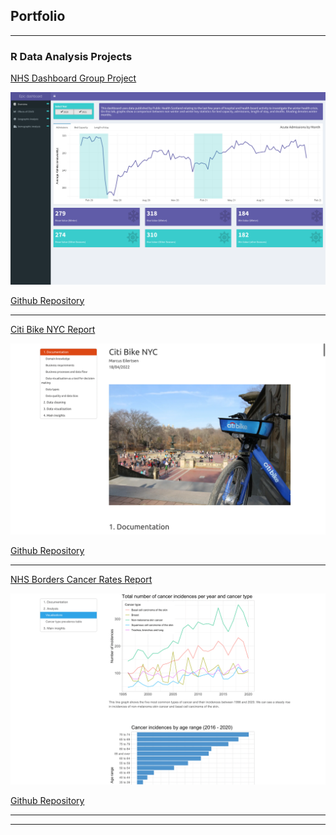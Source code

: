 ## Portfolio

---

### R Data Analysis Projects

[NHS Dashboard Group Project](https://mrcslx.shinyapps.io/dashboard_app/)

<img src="images/overview.png?raw=true"/>

[Github Repository](https://github.com/mrcslx/nhs_dashboard_group_project)

---
[Citi Bike NYC Report](https://mrcslx.github.io/citi_bike_nyc.html)

<img src="images/citi_bike_screen_1.png?raw=true"/>

[Github Repository](https://github.com/mrcslx/citi_bike_nyc)

---
[NHS Borders Cancer Rates Report](https://mrcslx.github.io/nhs_borders.html)

<img src="images/nhs_borders_screen_2.png?raw=true"/>

[Github Repository](https://github.com/mrcslx/nhs_borders_cancer_rates)

---

---
